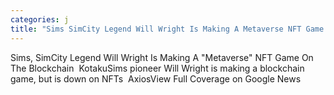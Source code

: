 ```yaml
---
categories: j
title: "Sims SimCity Legend Will Wright Is Making A Metaverse NFT Game On The Blockchain  Kotaku"
---
```

Sims, SimCity Legend Will Wright Is Making A "Metaverse" NFT Game On The Blockchain&nbsp;&nbsp;KotakuSims pioneer Will Wright is making a blockchain game, but is down on NFTs&nbsp;&nbsp;AxiosView Full Coverage on Google News